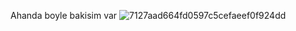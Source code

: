 Ahanda boyle bakisim var
![7127aad664fd0597c5cefaeef0f924dd](https://github.com/bylldgo/randooooom/assets/126079646/89155326-01f2-4d24-b678-850ffe3a484d)

